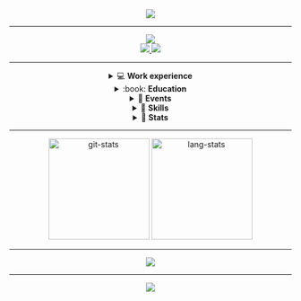 <div align="center">
  <img src="https://readme-typing-svg.herokuapp.com?font=anonymous-pro&color=%2324F726&center=true&lines=Hi%2C+I'm+Stephan+Yorchenko;Backend+developer+at+Tochka">
</div>

<hr/>

<div align="center">
  <a href="https://t.me/StephanYorchenko">
    <img src="https://img.shields.io/badge/Telegram-2CA5E0?style=for-the-badge&logo=telegram&logoColor=white">
  </a>
</div>

<div align="center">
  <a href="https://github.com/StephanYorchenko">
    <img src="https://img.shields.io/badge/GitHub-100000?style=for-the-badge&logo=github&logoColor=white">
  </a>
  <a href="">
    <img src="https://img.shields.io/badge/GitLab-330F63?style=for-the-badge&logo=gitlab&logoColor=white">
  </a>
</div>
<hr/>

<div align="center">
  <details> 
    <summary>💻 <strong>Work experience</strong></summary>
    <ul align="left">
      <li>2020 : internship (stack: Flask + JS + PostgreSQL)</li>
      <li>since march 2021  : python backend-developer at <a href="https://tocheka.com">Tochka</a></li>
    </ul>
  </details>

  <details> 
    <summary>:book: <strong>Education</strong></summary>
    <ul align="left">
      <li>since 2019: Bachelor of <a href="https://fiit-urfu.ru/">Fundamental informatics and information technology</a>, Ural Federal University</li>
    </ul>
  </details>

  <details> 
    <summary>🎪 <strong>Events</strong></summary>
    <ul align="left">
      <li>Final of NTI Olympiad in Big Data and Machine Learning (2019)</li>
      <li>Winning three ML hackathons (2019)</li>
      <li>Participation in the Best UrFU hackathon (ML - 2019, Web - 2020)</li>
      <li><a href="https://pycon.ru/"> PyCon Russia (september 2021)</a></li>
    </dl>
  </details>

  <details>
    <summary>🚀 <strong>Skills</strong></summary>
    <dl align="left">
      <dt>Basic:<dt>
          <dd>
            <a href="https://github.com/search?q=user%3AStephanYorchenko+language%3Acsharp"><img alt="C#" src="https://img.shields.io/badge/C%23-239120?style=for-the-badge&logo=c-sharp&logoColor=white"></a>
            <a href="https://github.com/search?q=user%3AStephanYorchenko+language%3Ajava"><img alt="Java" src="https://img.shields.io/badge/Java-ED8B00?style=for-the-badge&logo=java&logoColor=white"></a>
            <a href="https://github.com/search?q=user%3AStephanYorchenko+language%3Aphp"><img alt="PHP" src="https://img.shields.io/badge/PHP-777BB4?style=for-the-badge&logo=php&logoColor=white"></a>
            <a href="https://github.com/search?q=user%3AStephanYorchenko+language%3Ascala"><img alt="Scala" src="https://img.shields.io/badge/Scala-DC322F?style=for-the-badge&logo=scala&logoColor=white"></a>
            <a href="https://github.com/search?q=user%3AStephanYorchenko+language%3Aelixir"><img alt="Elixir" src="https://img.shields.io/badge/Elixir-4B275F?style=for-the-badge&logo=elixir&logoColor=white"></a>
            <a href="https://github.com/search?q=user%3AStephanYorchenko+language%3Ahaskell"></a>
          </dd>
          <dd>
            <img alt="Vue.js" src="https://img.shields.io/badge/vuejs-%2335495e.svg?style=for-the-badge&logo=vuedotjs&logoColor=%234FC08D">
            <img alt="Svelte" src="https://img.shields.io/badge/svelte-%23f1413d.svg?style=for-the-badge&logo=svelte&logoColor=white">
          </dd>
          <dd>
            <img alt="NumPy" src="https://img.shields.io/badge/numpy-%23013243.svg?style=for-the-badge&logo=numpy&logoColor=white">
            <img alt="Pandas" src="https://img.shields.io/badge/pandas-%23150458.svg?style=for-the-badge&logo=pandas&logoColor=white">
            <img alt="scikit-learn" src="https://img.shields.io/badge/scikit--learn-%23F7931E.svg?style=for-the-badge&logo=scikit-learn&logoColor=white">
            <img alt="Keras" src="https://img.shields.io/badge/Keras-%23D00000.svg?style=for-the-badge&logo=Keras&logoColor=white">
            <img alt="PyTorch" src="https://img.shields.io/badge/PyTorch-%23EE4C2C.svg?style=for-the-badge&logo=PyTorch&logoColor=white">
            <img alt="TensorFlow" src="https://img.shields.io/badge/TensorFlow-%23FF6F00.svg?style=for-the-badge&logo=TensorFlow&logoColor=white">
          </dd>
          <dd>
            <img alt="Kubernetes" src="https://img.shields.io/badge/kubernetes-%23326ce5.svg?style=for-the-badge&logo=kubernetes&logoColor=white">
          </dd>
          <dd>
            <img alt="Figma" src="https://img.shields.io/badge/figma-%23F24E1E.svg?style=for-the-badge&logo=figma&logoColor=white">
            <img alt="Gimp Gnu Image Manipulation Program" src="https://img.shields.io/badge/Gimp-657D8B?style=for-the-badge&logo=gimp&logoColor=FFFFFF">
            <img alt="Inkscape" src="https://img.shields.io/badge/Inkscape-e0e0e0?style=for-the-badge&logo=inkscape&logoColor=080A13">
          </dd>
      <dt>Intermediate:</dt>
          <dd>
            <img alt="JavaScript" src="https://img.shields.io/badge/javascript-%23323330.svg?style=for-the-badge&logo=javascript&logoColor=%23F7DF1E">
            <img alt="TypeScript" src="https://img.shields.io/badge/typescript-%23007ACC.svg?style=for-the-badge&logo=typescript&logoColor=white">
            <img alt="HTML5" src="https://img.shields.io/badge/html5-%23E34F26.svg?style=for-the-badge&logo=html5&logoColor=white">
            <img alt="CSS3" src="https://img.shields.io/badge/css3-%231572B6.svg?style=for-the-badge&logo=css3&logoColor=white">
            <img alt="Shell Script" src="https://img.shields.io/badge/shell_script-%23121011.svg?style=for-the-badge&logo=gnu-bash&logoColor=white">
          </dd>
          <dd>
            <img alt="Postgres" src="https://img.shields.io/badge/postgres-%23316192.svg?style=for-the-badge&logo=postgresql&logoColor=white">
            <img alt="SQLite" src="https://img.shields.io/badge/sqlite-%2307405e.svg?style=for-the-badge&logo=sqlite&logoColor=white">
          </dd>
          <dd>
            <img alt="Docker" src="https://img.shields.io/badge/docker-%230db7ed.svg?style=for-the-badge&logo=docker&logoColor=white">
          </dd>
          <dd>
            <img alt="GitLab CI" src="https://img.shields.io/badge/GitLabCI-%23181717.svg?style=for-the-badge&logo=gitlab&logoColor=white">
            <img alt="GitHub Actions" src="https://img.shields.io/badge/githubactions-%232671E5.svg?style=for-the-badge&logo=githubactions&logoColor=white">
          </dd>
          <dd>
            <img alt="React" src="https://img.shields.io/badge/react-%2320232a.svg?style=for-the-badge&logo=react&logoColor=%2361DAFB">
            <img alt="Redux" src="https://img.shields.io/badge/redux-%23593d88.svg?style=for-the-badge&logo=redux&logoColor=white">
            <img alt="NodeJS" src="https://img.shields.io/badge/node.js-6DA55F?style=for-the-badge&logo=node.js&logoColor=white">
            <img alt="Pug" src="https://img.shields.io/badge/Pug-FFF?style=for-the-badge&logo=pug&logoColor=A86454">
            <img alt="Bootstrap" src="https://img.shields.io/badge/bootstrap-%23563D7C.svg?style=for-the-badge&logo=bootstrap&logoColor=white">
            <img alt="Express.js" src="https://img.shields.io/badge/express.js-%23404d59.svg?style=for-the-badge&logo=express&logoColor=%2361DAFB">
            <img alt="Qt" src="https://img.shields.io/badge/Qt-%23217346.svg?style=for-the-badge&logo=Qt&logoColor=white">
          </dd>
      <dt>Advanced:</dt>
          <dd>
            <img alt="Python" src="https://img.shields.io/badge/python-3670A0?style=for-the-badge&logo=python&logoColor=ffdd54">
          </dd>
          <dd>
            <img alt="Flask" src="https://img.shields.io/badge/flask-%23000.svg?style=for-the-badge&logo=flask&logoColor=white">
            <img alt="FastAPI" src="https://img.shields.io/badge/FastAPI-005571?style=for-the-badge&logo=fastapi">
          </dd>
    </dl>
  </details>
  <details>
    <summary>💪 <strong>Stats</strong></summary>
      <img src="https://github.r2v.ch/codewars?user=StephanYorchenko&top_languages=true" alt="codewars stats">
  </details>
</div>
<hr/>
<div align="center">
<img height="180em" src="https://github-readme-stats.vercel.app/api?username=StephanYorchenko&show_icons=true&count_private=true&theme=gotham" alt="git-stats">
<img height="180em" src="https://github-readme-stats.vercel.app/api/top-langs/?username=StephanYorchenko&theme=gotham&layout=compact&q=4" alt="lang-stats">
</div>
<hr/>
<p align="center">
  <img src="https://spotify-recently-played-readme.vercel.app/api?user=xc26fz13mtx5xqp3obc7l68qs&unique=1&count=5">
</p>

<hr/>
<div align="center">
  <img src="https://badges.pufler.dev/visits/StephanYorchenko/stephanyorchenko"/>
</div>
